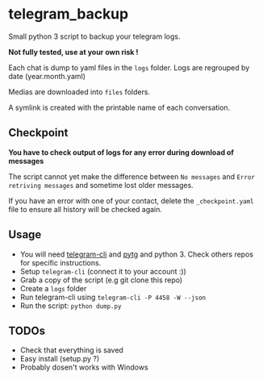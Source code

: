 # telegram_backup
Small python 3 script to backup your telegram logs.

**Not fully tested, use at your own risk !**

Each chat is dump to yaml files in the `logs` folder. Logs are regrouped by date (year.month.yaml)

Medias are downloaded into `files` folders.

A symlink is created with the printable name of each conversation.

## Checkpoint

**You have to check output of logs for any error during download of messages**

The script cannot yet make the difference between `No messages` and `Error retriving messages` and sometime lost older messages.

If you have an error with one of your contact, delete the `_checkpoint.yaml` file to ensure all history will be checked again.

## Usage

* You will need [telegram-cli](https://github.com/vysheng/tg) and [pytg](https://github.com/luckydonald/pytg) and python 3. Check others repos for specific instructions.
* Setup `telegram-cli` (connect it to your account :))
* Grab a copy of the script (e.g git clone this repo)
* Create a `logs` folder
* Run telegram-cli using `telegram-cli -P 4458 -W --json`
* Run the script: `python dump.py`

## TODOs

* Check that everything is saved
* Easy install (setup.py ?)
* Probably dosen't works with Windows
